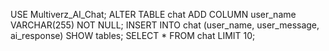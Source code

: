 USE Multiverz_AI_Chat;
ALTER TABLE chat ADD COLUMN user_name VARCHAR(255) NOT NULL;
INSERT INTO chat (user_name, user_message, ai_response)
SHOW tables;
SELECT * FROM chat LIMIT 10;
